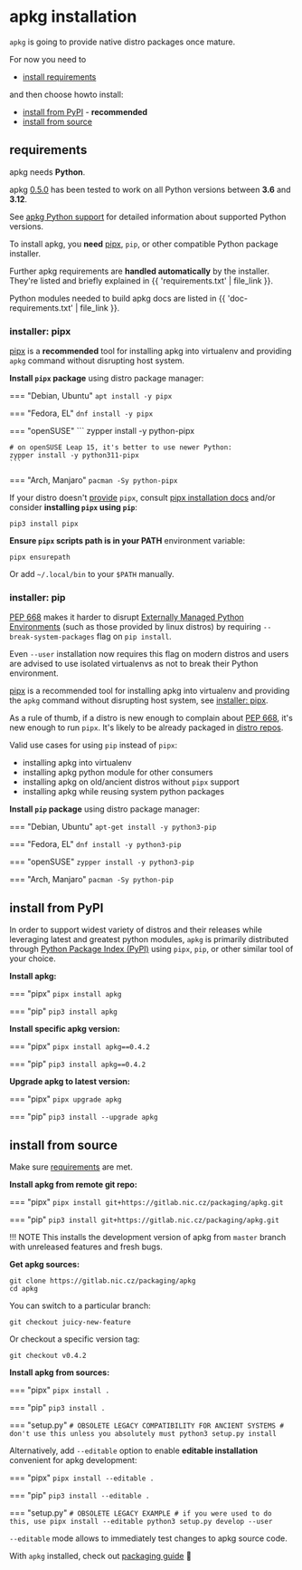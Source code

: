 # apkg installation

`apkg` is going to provide native distro packages once mature.

For now you need to

* [install requirements](#requirements)

and then choose howto install:

* [install from PyPI](#install-from-pypi) - **recommended**
* [install from source](#install-from-source)


## requirements

apkg needs **Python**.

apkg [0.5.0](news.md#apkg-050) has been tested to work on all Python versions
between **3.6** and **3.12**.

See [apkg Python support](platforms.md#python-support) for detailed information
about supported Python versions.

To install apkg, you **need** [pipx], `pip`, or other compatible Python package
installer.

Further apkg requirements are **handled automatically** by the installer.
They're listed and briefly explained in {{ 'requirements.txt' | file_link }}.

Python modules needed to build apkg docs are listed in
{{ 'doc-requirements.txt' | file_link }}.


### installer: pipx

[pipx] is a **recommended** tool for installing apkg into virtualenv and providing
`apkg` command without disrupting host system.


**Install `pipx` package** using distro package manager:

=== "Debian, Ubuntu"
    ```
    apt install -y pipx
    ```

=== "Fedora, EL"
    ```
    dnf install -y pipx
    ```

=== "openSUSE"
    ```
    zypper install -y python-pipx

    # on openSUSE Leap 15, it's better to use newer Python:
    zypper install -y python311-pipx
    ```

=== "Arch, Manjaro"
    ```
    pacman -Sy python-pipx
    ```

If your distro doesn't [provide][repology-pipx] `pipx`,
consult [pipx installation docs](https://pipx.pypa.io/stable/installation/) and/or
consider **installing `pipx` using `pip`**:

```
pip3 install pipx
```

**Ensure `pipx` scripts path is in your PATH** environment variable:

```
pipx ensurepath
```

Or add `~/.local/bin` to your `$PATH` manually.


### installer: pip

[PEP 668] makes it harder to disrupt
[Externally Managed Python Environments](https://packaging.python.org/en/latest/specifications/externally-managed-environments/)
(such as those provided by linux distros) by requiring `--break-system-packages`
flag on `pip install`.

Even `--user` installation now requires this flag on modern distros and users
are advised to use isolated virtualenvs as not to break their Python environment.

[pipx] is a recommended tool for installing apkg into virtualenv and providing the
`apkg` command without disrupting host system, see
[installer: pipx](#installer-pipx).

As a rule of thumb, if a distro is new enough to complain about [PEP 668], it's new enough to run `pipx`. It's likely to be already packaged in [distro repos][repology-pipx].

Valid use cases for using `pip` instead of `pipx`:

* installing apkg into virtualenv
* installing apkg python module for other consumers
* installing apkg on old/ancient distros without `pipx` support
* installing apkg while reusing system python packages

**Install `pip` package** using distro package manager:

=== "Debian, Ubuntu"
    ```
    apt-get install -y python3-pip
    ```

=== "Fedora, EL"
    ```
    dnf install -y python3-pip
    ```

=== "openSUSE"
    ```
    zypper install -y python3-pip
    ```

=== "Arch, Manjaro"
    ```
    pacman -Sy python-pip
    ```


## install from PyPI

In order to support widest variety of distros and their releases while
leveraging latest and greatest python modules, `apkg` is primarily distributed
through [Python Package Index (PyPI)](https://pypi.org/project/apkg/) using
`pipx`, `pip`, or other similar tool of your choice.


**Install apkg:**

=== "pipx"
    ```
    pipx install apkg
    ```

=== "pip"
    ```
    pip3 install apkg
    ```

**Install specific apkg version:**

=== "pipx"
    ```
    pipx install apkg==0.4.2
    ```

=== "pip"
    ```
    pip3 install apkg==0.4.2
    ```

**Upgrade apkg to latest version:**

=== "pipx"
    ```
    pipx upgrade apkg
    ```

=== "pip"
    ```
    pip3 install --upgrade apkg
    ```


## install from source

Make sure [requirements](#requirements) are met.


**Install apkg from remote git repo:**

=== "pipx"
    ```
    pipx install git+https://gitlab.nic.cz/packaging/apkg.git
    ```

=== "pip"
    ```
    pip3 install git+https://gitlab.nic.cz/packaging/apkg.git
    ```

!!! NOTE
    This installs the development version of apkg from `master` branch with
    unreleased features and fresh bugs.


**Get apkg sources:**

```
git clone https://gitlab.nic.cz/packaging/apkg
cd apkg
```

You can switch to a particular branch:

```
git checkout juicy-new-feature
```

Or checkout a specific version tag:

```
git checkout v0.4.2
```

**Install apkg from sources:**

=== "pipx"
    ```
    pipx install .
    ```

=== "pip"
    ```
    pip3 install .
    ```

=== "setup.py"
    ```
    # OBSOLETE LEGACY COMPATIBILITY FOR ANCIENT SYSTEMS
    # don't use this unless you absolutely must
    python3 setup.py install
    ```

Alternatively, add `--editable` option to enable
**editable installation** convenient for apkg development:

=== "pipx"
    ```
    pipx install --editable .
    ```

=== "pip"
    ```
    pip3 install --editable .
    ```

=== "setup.py"
    ```
    # OBSOLETE LEGACY EXAMPLE
    # if you were used to do this, use pipx install --editable
    python3 setup.py develop --user
    ```

`--editable` mode allows to immediately test changes to apkg source code.



With `apkg` installed, check out [packaging guide](guide.md) 📑


[PEP 668]: https://peps.python.org/pep-0668/
[pipx]: https://pipx.pypa.io/
[repology-pipx]: https://repology.org/project/pipx/versions
